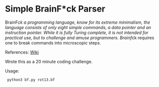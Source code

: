 # Simple BrainF*ck Parser

BrainF*ck a programming language, know for its extreme minimalism, the language consists of only eight simple commands, a data pointer and an instruction pointer. While it is fully Turing complete, it is not intended for practical use, but to challenge and amuse programmers. Brainf*ck requires one to break commands into microscopic steps. 

References: 
[Wiki](https://en.wikipedia.org/wiki/Brainfuck)

Wrote this as a 20 minute coding challenge. 

Usage: 

```
 python3 bf.py rot13.bf
```

